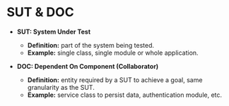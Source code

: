 # SUT & DOC

- <span class="text-highlight">**SUT: System Under Test**</span>
    - **Definition:** part of the system being tested.
    - **Example:** single class, single module or whole application.

- <span class="text-highlight">**DOC: Dependent On Component (Collaborator)**</span>
    - **Definition:** entity required by a SUT to achieve a goal, same granularity as the SUT.
    - **Example:** service class to persist data, authentication module, etc.